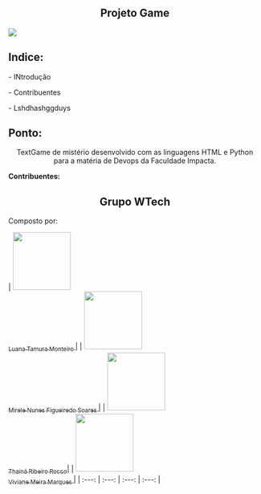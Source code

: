 <h2 align="center"> Projeto Game </h2>

<p>
 <img loading="lazy" src="http://img.shields.io/static/v1?label=STATUS&message=EM%20DESENVOLVIMENTO&color=GREEN&style=for-the-badge"/>
</p>

<h2> Indice: </h2>
<p> - INtrodução </p>
<p> - Contribuentes </a>
<p> - Lshdhashggduys </p>

<h2> Ponto: </h2>
<p align="center"> TextGame de mistério desenvolvido com as linguagens HTML e Python para a matéria de Devops da Faculdade Impacta. </p>

<strong id="contri" name="contri"> Contribuentes: </strong>

<h2 align="center"> Grupo WTech </h2>
<p > Composto por: </p>

| [<img loading="lazy" src="https://github.com/lu-tamura/TextGame_Devops/assets/159657768/57633be9-d9bd-4477-8a48-a82ba956fe55" width=115><br><sub> Luana Tamura Monteiro </sub>](https://github.com/lu-tamura) | | [<img loading="lazy" src="https://github.com/lu-tamura/TextGame_Devops/assets/159657768/237a0209-ab70-4083-b9ab-bca7fc059902" width=115><br><sub> Mirele Nunes Figueiredo Soares </sub>](https://github.com/MireleSoares) | | [<img loading="lazy" src="https://github.com/ThRibR/DevMobile/assets/159657768/7865cf15-8624-431b-8a3e-587872a76b3d" width=115><br><sub>Thainá Ribeiro Rocco</sub>](https://github.com/ThRibR)| | [<img loading="lazy" src="https://github.com/lu-tamura/TextGame_Devops/assets/159657768/1bd00fba-a56b-4726-ba1f-5bb42023ec79" width=115><br><sub> Viviane Meira Marques </sub>](https://github.com/VivianeMeiraMarques) | 
| :---: | :---: | :---: | :---: | 
